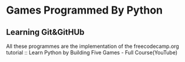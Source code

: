 # Games Programmed By Python 
## Learning Git&GitHUb
All these programmes are the implementation of the freecodecamp.org tutorial :: Learn Python by Building Five Games - Full Course(YouTube)
